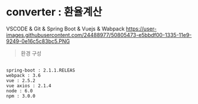 # converter : 환율계산
VSCODE &amp; Git &amp; Spring Boot &amp; Vuejs &amp; Wabpack
<img width="" height="">https://user-images.githubusercontent.com/24488977/50805473-e5bbdf00-1335-11e9-9249-0e16c5c83bc5.PNG</img>

> 환경 구성
<pre>
  <code>
spring-boot : 2.1.1.RELEAS
webpack : 3.6
vue : 2.5.2
vue axios : 2.1.4
node : 6.0
npm : 3.0.0
  </code>
</pre>

